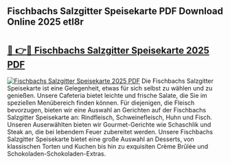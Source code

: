 ## Fischbachs Salzgitter Speisekarte PDF Download Online 2025 etl8r

# <h2><a href="http://gc9hzpn.nevu.top/?p=Fischbachs+Salzgitter+Speisekarte">🔗 👉🔴 Fischbachs Salzgitter Speisekarte 2025 PDF</a></h2>

[![Fischbachs Salzgitter Speisekarte 2025 PDF](https://i.imgur.com/dBaPXMq.png)](http://gc9hzpn.nevu.top/?p=Fischbachs+Salzgitter+Speisekarte)
Die Fischbachs Salzgitter Speisekarte ist eine Gelegenheit, etwas für sich selbst zu wählen und zu genießen. Unsere Cafeteria bietet leichte und frische Salate, die Sie im speziellen Menübereich finden können. Für diejenigen, die Fleisch bevorzugen, bieten wir eine Auswahl an Gerichten auf der Fischbachs Salzgitter Speisekarte an: Rindfleisch, Schweinefleisch, Huhn und Fisch. Unseren Auserwählten bieten wir Gourmet-Gerichte wie Schaschlik und Steak an, die bei lebendem Feuer zubereitet werden. Unsere Fischbachs Salzgitter Speisekarte bietet eine große Auswahl an Desserts, von klassischen Torten und Kuchen bis hin zu exquisiten Crème Brûlée und Schokoladen-Schokoladen-Extras.
